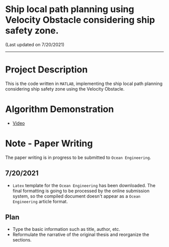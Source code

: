 # Ship local path planning using Velocity Obstacle considering ship safety zone.
(Last updated on 7/20/2021)

-----------------------------------------------

# Project Description
This is the code written in `MATLAB`, implementing the ship local path planning considering ship safety zone using the Velocity Obstacle.

# Algorithm Demonstration
- [Video](https://www.youtube.com/watch?v=jqptI6XHtwA&list=PLYNMvZ8JbO9YnUwum6Ky8nyXgP2XNNy-a&index=5&t=0s)

# Note - Paper Writing
The paper writing is in progress to be submitted to `Ocean Engineering`. 

## 7/20/2021
- `Latex` template for the `Ocean Engineering` has been downloaded. The final formatting is going to be processed by the online submission system, so the compiled document doesn't appear as a `Ocean Engineering` article format.

## Plan
- Type the basic information such as title, author, etc.
- Reformulate the narrative of the original thesis and reorganize the sections.